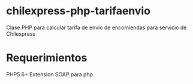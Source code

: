 # chilexpress-php-tarifaenvio
Clase PHP para calcular tarifa de envío de encomiendas para servicio de Chilexpress

# Requerimientos
PHP5.6+
Extension SOAP para php
